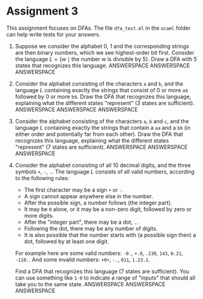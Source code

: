 # Assignment 3

This assignment focuses on DFAs. The file `dfa_test.ml` in the `ocaml` folder can help write tests for your answers.

1. Suppose we consider the alphabet 0, 1 and the corresponding strings are then binary numbers, which we see highest-order bit first. Consider the language $L = \{w \mid \textrm{the number }w\textrm{ is divisible by } 5\}$. Draw a DFA with $5$ states that recognizes this language.
ANSWERSPACE
ANSWERSPACE
ANSWERSPACE

2. Consider the alphabet consisting of the characters `a` and `b`, and the language $L$ containing exactly the strings that consist of $0$ or more `a`s followed by $0$ or more `b`s. Draw the DFA that recognizes this language, explaining what the different states "represent" ($3$ states are sufficient).
ANSWERSPACE
ANSWERSPACE
ANSWERSPACE

3. Consider the alphabet consisting of the characters `a`, `b` and `c`, and the language $L$ containing exactly the strings that contain a `aa` and a `bb` (in either order and potentially far from each other). Draw the DFA that recognizes this language, explaining what the different states "represent" ($7$ states are sufficient).
ANSWERSPACE
ANSWERSPACE
ANSWERSPACE

4. Consider the alphabet consisting of all 10 decimal digits, and the three symbols `+`, `-`, `.`. The language $L$ consists of all valid numbers, according to the following rules:
    - The first character may be a sign `+` or `-`.
    - A sign cannot appear anywhere else in the number.
    - After the possible sign, a number follows (the integer part).
    - It may be `0` alone, or it may be a non-zero digit, followed by zero or more digits.
    - After the "integer part", there may be a dot, `.`.
    - Following the dot, there may be any number of digits.
    - It is also possible that the number starts with (a possible sign then) a dot, followed by at least one digit.

    For example here are some valid numbers: `-0.`, `+.0`, `.230`, `143`, `0.21`, `-110.`. And some invalid numbers: `+0+`, `-.`, `011`, `1.23.1`.

    Find a DFA that recognizes this language ($7$ states are sufficient). You can use something like `1-9` to indicate a range of "inputs" that should all take you to the same state.
ANSWERSPACE
ANSWERSPACE
ANSWERSPACE
